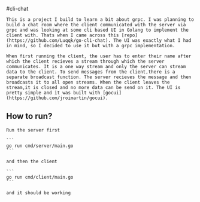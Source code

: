 #cli-chat

    This is a project I build to learn a bit about grpc. I was planning to build a chat room where the client communicated with the server via grpc and was looking at some cli based UI in Golang to implement the client with. Thats when I came across this [repo](https://github.com/Luqqk/go-cli-chat). The UI was exactly what I had in mind, so I decided to use it but with a grpc implementation.

    When first running the client, the user has to enter their name after which the client recieves a stream through which the server communicates. It is a one way stream and only the server can stream data to the client. To send messages from the client,there is a separate broadcast function. The server recieves the message and then broadcasts it to all open streams. When the client leaves the stream,it is closed and no more data can be send on it. The UI is pretty simple and it was built with [gocui](https://github.com/jroimartin/gocui).

## How to run?

    Run the server first

    ```
    go run cmd/server/main.go
    ```

    and then the client

    ```
    go run cmd/client/main.go
    ```

    and it should be working
